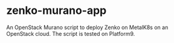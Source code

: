# zenko-murano-app
An OpenStack Murano script to deploy Zenko on MetalK8s on an OpenStack cloud. The script is tested on Platform9.
